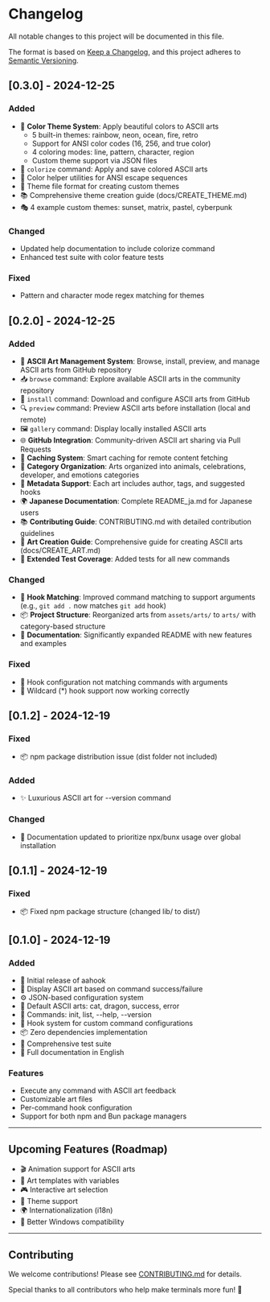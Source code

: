 # Changelog

All notable changes to this project will be documented in this file.

The format is based on [Keep a Changelog](https://keepachangelog.com/en/1.0.0/),
and this project adheres to [Semantic Versioning](https://semver.org/spec/v2.0.0.html).

## [0.3.0] - 2024-12-25

### Added
- 🌈 **Color Theme System**: Apply beautiful colors to ASCII arts
  - 5 built-in themes: rainbow, neon, ocean, fire, retro
  - Support for ANSI color codes (16, 256, and true color)
  - 4 coloring modes: line, pattern, character, region
  - Custom theme support via JSON files
- 🎨 `colorize` command: Apply and save colored ASCII arts
- 🎯 Color helper utilities for ANSI escape sequences
- 📝 Theme file format for creating custom themes
- 📚 Comprehensive theme creation guide (docs/CREATE_THEME.md)
- 🎭 4 example custom themes: sunset, matrix, pastel, cyberpunk

### Changed
- Updated help documentation to include colorize command
- Enhanced test suite with color feature tests

### Fixed
- Pattern and character mode regex matching for themes

## [0.2.0] - 2024-12-25

### Added
- 🎨 **ASCII Art Management System**: Browse, install, preview, and manage ASCII arts from GitHub repository
- 📥 `browse` command: Explore available ASCII arts in the community repository
- 💾 `install` command: Download and configure ASCII arts from GitHub
- 🔍 `preview` command: Preview ASCII arts before installation (local and remote)
- 🖼️ `gallery` command: Display locally installed ASCII arts
- 🌐 **GitHub Integration**: Community-driven ASCII art sharing via Pull Requests
- 💾 **Caching System**: Smart caching for remote content fetching
- 📁 **Category Organization**: Arts organized into animals, celebrations, developer, and emotions categories
- 📝 **Metadata Support**: Each art includes author, tags, and suggested hooks
- 🌍 **Japanese Documentation**: Complete README_ja.md for Japanese users
- 📚 **Contributing Guide**: CONTRIBUTING.md with detailed contribution guidelines
- 🎨 **Art Creation Guide**: Comprehensive guide for creating ASCII arts (docs/CREATE_ART.md)
- 🧪 **Extended Test Coverage**: Added tests for all new commands

### Changed
- 🔧 **Hook Matching**: Improved command matching to support arguments (e.g., `git add .` now matches `git add` hook)
- 📦 **Project Structure**: Reorganized arts from `assets/arts/` to `arts/` with category-based structure
- 📖 **Documentation**: Significantly expanded README with new features and examples

### Fixed
- 🐛 Hook configuration not matching commands with arguments
- 🐛 Wildcard (*) hook support now working correctly

## [0.1.2] - 2024-12-19

### Fixed
- 📦 npm package distribution issue (dist folder not included)

### Added
- ✨ Luxurious ASCII art for --version command

### Changed
- 📖 Documentation updated to prioritize npx/bunx usage over global installation

## [0.1.1] - 2024-12-19

### Fixed
- 📦 Fixed npm package structure (changed lib/ to dist/)

## [0.1.0] - 2024-12-19

### Added
- 🎯 Initial release of aahook
- 🎨 Display ASCII art based on command success/failure
- ⚙️ JSON-based configuration system
- 🎨 Default ASCII arts: cat, dragon, success, error
- 📝 Commands: init, list, --help, --version
- 🔧 Hook system for custom command configurations
- 📦 Zero dependencies implementation
- 🧪 Comprehensive test suite
- 📖 Full documentation in English

### Features
- Execute any command with ASCII art feedback
- Customizable art files
- Per-command hook configuration
- Support for both npm and Bun package managers

---

## Upcoming Features (Roadmap)

- 🎬 Animation support for ASCII arts
- 🎨 Art templates with variables
- 🎮 Interactive art selection
- 🌈 Theme support
- 🌍 Internationalization (i18n)
- 📱 Better Windows compatibility

---

## Contributing

We welcome contributions! Please see [CONTRIBUTING.md](CONTRIBUTING.md) for details.

Special thanks to all contributors who help make terminals more fun! 🎉